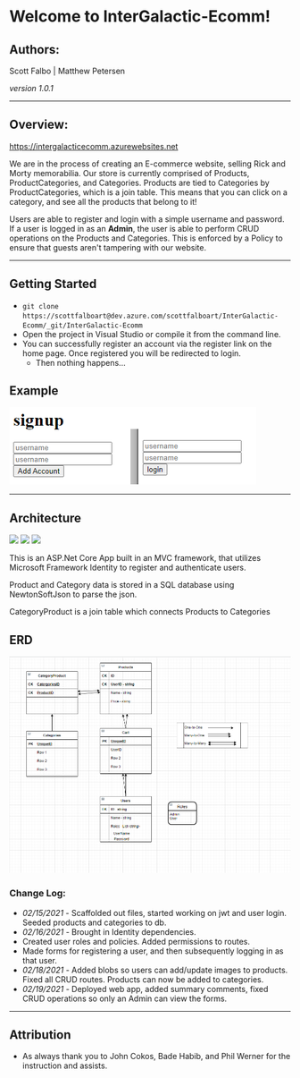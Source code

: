 # Welcome to InterGalactic-Ecomm!

## Authors:

Scott Falbo | Matthew Petersen

*version 1.0.1*

---

## Overview:

https://intergalacticecomm.azurewebsites.net

We are in the process of creating an E-commerce website, selling Rick and Morty memorabilia. Our store is currently comprised of Products, ProductCategories, and Categories.
Products are tied to Categories by ProductCategories, which is a join table. This means that you can click on a category, and see all the products that belong to it!

Users are able to register and login with a simple username and password. 
If a user is logged in as an **Admin**, the user is able to perform CRUD operations on the Products and Categories. This is enforced by a Policy to ensure that guests aren't tampering with our website.




---

## Getting Started
+ `git clone https://scottfalboart@dev.azure.com/scottfalboart/InterGalactic-Ecomm/_git/InterGalactic-Ecomm`
+ Open the project in Visual Studio or compile it from the command line.
+ You can successfully register an account via the register link on the home page.  Once registered you will be redirected to login.
  + Then nothing happens...

## Example

![Registration and Login](assets/signin.png)

---

## Architecture

  <img src ="https://img.shields.io/badge/C%23%20-%23239120.svg?style=flat&logo=c%2B%2B&logoColor=ffffff">
  <img src="https://img.shields.io/badge/.NET Core-net%23239120.svg?style=flat&logo=dot-net&logoColor=00c8ff">
  <img src="https://img.shields.io/badge/Azure%20-%230072C6.svg?style=flat&logo=azure-devops&logoColor=00c8ff">

This is an ASP.Net Core App built in an MVC framework, that utilizes Microsoft Framework Identity to register and authenticate users.  

Product and Category data is stored in a SQL database using NewtonSoftJson to parse the json.

CategoryProduct is a join table which connects Products to Categories


## ERD
![Whiteboard](assets/erd1.PNG)

### Change Log:
+ *02/15/2021* - Scaffolded out files, started working on jwt and user login. Seeded products and categories to db.
+ *02/16/2021* - Brought in Identity dependencies.
+ Created user roles and policies.  Added permissions to routes.
+ Made forms for registering a user, and then subsequently logging in as that user.
+ *02/18/2021* - Added blobs so users can add/update images to products. Fixed all CRUD routes. Products can now be added to categories.
+ *02/19/2021* - Deployed web app, added summary comments, fixed CRUD operations so only an Admin can view the forms.
---

## Attribution
+ As always thank you to John Cokos, Bade Habib, and Phil Werner for the instruction and assists.